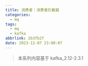 ```yaml
---
title: 消费者｜消费者拦截器
categories:
  - mq
tags:
  - mq
  - kafka
abbrlink: 2b3fb2f
date: 2023-12-07 23:00:07
---
```


> 本系列内容基于 kafka_2.12-2.3.1

